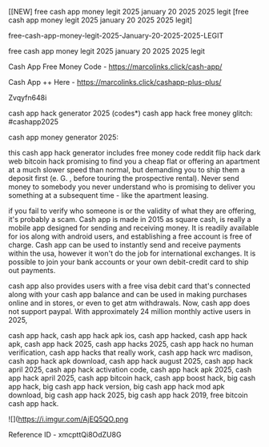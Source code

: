 [[NEW] free cash app money legit 2025 january 20 2025 2025 legit [free cash app money legit 2025 january 20 2025 2025 legit]

free-cash-app-money-legit-2025-January-20-2025-2025-LEGIT

free cash app money legit 2025 january 20 2025 2025 legit

Cash App Free Money Code -  https://marcolinks.click/cash-app/

Cash App ++ Here - https://marcolinks.click/cashapp-plus-plus/

Zvqyfn648i

cash app hack generator 2025 (codes*) cash app hack free money glitch: #cashapp2025

cash app money generator 2025:

this cash app hack generator includes free money code reddit flip hack dark web bitcoin hack promising to find you a cheap flat or offering an apartment at a much slower speed than normal, but demanding you to ship them a deposit first (e. G. , before touring the prospective rental). Never send money to somebody you never understand who is promising to deliver you something at a subsequent time - like the apartment leasing.

if you fail to verify who someone is or the validity of what they are offering, it's probably a scam. Cash app is made in 2015 as square cash, is really a mobile app designed for sending and receiving money. It is readily available for ios along with android users, and establishing a free account is free of charge. Cash app can be used to instantly send and receive payments within the usa, however it won't do the job for international exchanges. It is possible to join your bank accounts or your own debit-credit card to ship out payments.

cash app also provides users with a free visa debit card that's connected along with your cash app balance and can be used in making purchases online and in stores, or even to get atm withdrawals. Now, cash app does not support paypal. With approximately 24 million monthly active users in 2025,

cash app hack, cash app hack apk ios, cash app hacked, cash app hack apk, cash app hack 2025, cash app hacks 2025, cash app hack no human verification, cash app hacks that really work, cash app hack wrc madison, cash app hack apk download, cash app hack august 2025, cash app hack april 2025, cash app hack activation code, cash app hack apk 2025, cash app hack april 2025, cash app bitcoin hack, cash app boost hack, big cash app hack, big cash app hack version, big cash app hack mod apk download, big cash app hack 2025, big cash app hack 2019, free bitcoin cash app hack.

![](https://i.imgur.com/AjEQ5QO.png

Reference ID - xmcpttQi8OdZU8G